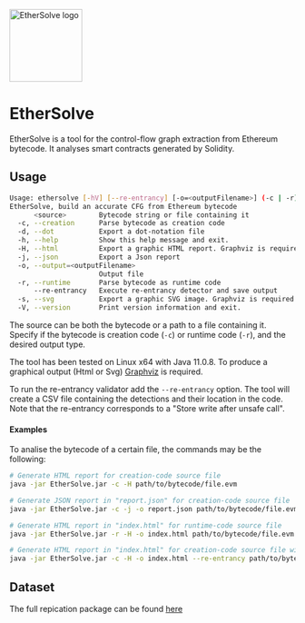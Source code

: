 <img src="https://github.com/VersusF/EtherSolve/blob/master/Logo/Logo.png" alt="EtherSolve logo" width="128px" height="128px"><br>
# EtherSolve

EtherSolve is a tool for the control-flow graph extraction from Ethereum bytecode. It analyses smart contracts generated by Solidity.

## Usage

```bash
Usage: ethersolve [-hV] [--re-entrancy] [-o=<outputFilename>] (-c | -r) (-j | -H | -s | -d) <source>
EtherSolve, build an accurate CFG from Ethereum bytecode
      <source>        Bytecode string or file containing it
  -c, --creation      Parse bytecode as creation code
  -d, --dot           Export a dot-notation file
  -h, --help          Show this help message and exit.
  -H, --html          Export a graphic HTML report. Graphviz is required!
  -j, --json          Export a Json report
  -o, --output=<outputFilename>
                      Output file
  -r, --runtime       Parse bytecode as runtime code
      --re-entrancy   Execute re-entrancy detector and save output
  -s, --svg           Export a graphic SVG image. Graphviz is required!
  -V, --version       Print version information and exit.
```

The source can be both the bytecode or a path to a file containing it.
Specify if the bytecode is creation code (`-c`) or runtime code (`-r`), and the desired output type.

The tool has been tested on Linux x64 with Java 11.0.8. To produce a graphical output (Html or Svg) [Graphviz](https://graphviz.org/) is required.

To run the re-entrancy validator add the `--re-entrancy` option. The tool will create a CSV file containing the detections and their location in the code. Note that the re-entrancy corresponds to a "Store write after unsafe call".

#### Examples

To analise the bytecode of a certain file, the commands may be the following:

```bash
# Generate HTML report for creation-code source file
java -jar EtherSolve.jar -c -H path/to/bytecode/file.evm
```

```bash
# Generate JSON report in "report.json" for creation-code source file
java -jar EtherSolve.jar -c -j -o report.json path/to/bytecode/file.evm
```

```bash
# Generate HTML report in "index.html" for runtime-code source file
java -jar EtherSolve.jar -r -H -o index.html path/to/bytecode/file.evm
```

```bash
# Generate HTML report in "index.html" for creation-code source file with re-entrancy detection analysis
java -jar EtherSolve.jar -c -H -o index.html --re-entrancy path/to/bytecode/file.evm
```

## Dataset

The full repication package can be found [here](https://github.com/SeUniVr/EtherSolve_ICPC2021_ReplicationPackage)